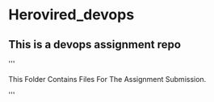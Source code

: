 # Herovired_devops
## This is a devops assignment repo

'''

This Folder Contains Files For The Assignment Submission. 

'''
